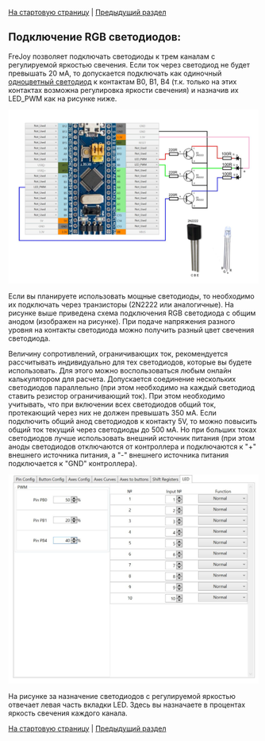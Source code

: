 

[На стартовую страницу](../README.md) | [Предыдущий раздел](Подключение-светодиодов.md)
## Подключение RGB светодиодов:

FreJoy позволяет подключать светодиоды к трем каналам с регулируемой яркостью свечения. Если ток через светодиод не будет превышать 20 мА, то допускается подключать как одиночный  [одноцветный светодиод](Подключение-одноцветных-светодиодов.md) к контактам B0, B1, B4 (т.к. только на этих контактах возможна регулировка яркости свечения) и назначив их LED_PWM как на рисунке ниже.

![L2](/images/L2.jpg)

Если вы планируете использовать мощные светодиоды, то необходимо их подключать через транзисторы (2N2222 или аналогичные). На рисунке выше приведена схема подключения RGB светодиода с общим анодом (изображен на рисунке). При подаче напряжения разного уровня на контакты светодиода можно получить разный цвет свечения светодиода.

Величину сопротивлений, ограничивающих ток, рекомендуется рассчитывать индивидуально для тех светодиодов, которые вы будете использовать. Для этого можно воспользоваться любым онлайн калькулятором для расчета. Допускается соединение нескольких светодиодов параллельно (при этом необходимо на каждый светодиод ставить резистор ограничивающий ток). При этом необходимо учитывать, что при включении всех светодиодов общий ток, протекающий через них не должен превышать 350 мА. Если подключить общий анод светодиодов к контакту 5V, то можно повысить общий ток текущий через светодиоды до 500 мА. Но при больших токах светодиодов лучше использовать внешний источник питания (при этом аноды светодиодов отключаются от контроллера и подключаются к "+" внешнего источника питания, а "-" внешнего источника питания подключается к "GND" контроллера).

![L3](/images/L3.jpg)

На рисунке за назначение светодиодов с регулируемой яркостью отвечает левая часть вкладки LED. Здесь вы назначаете в процентах яркость свечения каждого канала.

[На стартовую страницу](../README.md) | [Предыдущий раздел](Подключение-светодиодов.md)


